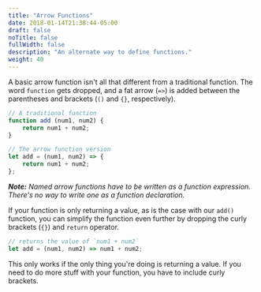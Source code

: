 ```yaml
---
title: "Arrow Functions"
date: 2018-01-14T21:38:44-05:00
draft: false
noTitle: false
fullWidth: false
description: "An alternate way to define functions."
weight: 40
---
```


A basic arrow function isn't all that different from a traditional function. The word `function` gets dropped, and a fat arrow (`=>`) is added between the parentheses and brackets (`()` and `{}`, respectively).

```javascript
// A traditional function
function add (num1, num2) {
	return num1 + num2;
}

// The arrow function version
let add = (num1, num2) => {
	return num1 + num2;
};
```

*__Note:__ Named arrow functions have to be written as a function expression. There's no way to write one as a function declaration.*

If your function is only returning a value, as is the case with our `add()` function, you can simplify the function even further by dropping the curly brackets (`{}`) and `return` operator.

```javascript
// returns the value of `num1 + num2`
let add = (num1, num2) => num1 + num2;
```

This only works if the only thing you're doing is returning a value. If you need to do more stuff with your function, you have to include curly brackets.